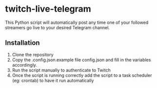 # twitch-live-telegram

This Python script will automatically post any time one of your followed streamers go live to your desired Telegram channel.

## Installation

1. Clone the repository
2. Copy the .config.json.example file config.json and fill in the variables accordingly. 
3. Run the script manually to authenticate to Twitch
4. Once the script is running correctly add the script to a task scheduler (eg: crontab) to have it run automatically
